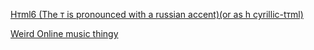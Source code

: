 [Hтml6 (The т is pronounced with a russian accent)(or as h cyrillic-tтml)](http://www.html6.network/HТML/)

[Weird Online music thingy](https://sky-music.herokuapp.com)
